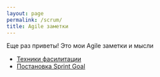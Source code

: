 ```yaml
---
layout: page
permalink: /scrum/
title: Agile заметки
---
```


Еще раз приветы! Это мои Agile заметки и мысли

- [Техники фасилитации](https://keresm.ru/2022-08-29-facilitation/)
- [Постановка Sprint Goal](https://keresm.ru/2022-09-17-sprint-goal/)
